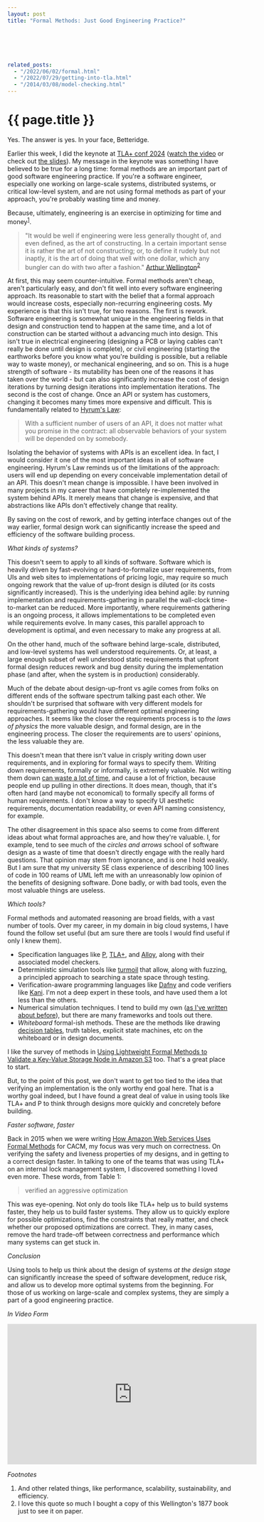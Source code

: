 ```yaml
---
layout: post
title: "Formal Methods: Just Good Engineering Practice?"






related_posts:
  - "/2022/06/02/formal.html"
  - "/2022/07/29/getting-into-tla.html"
  - "/2014/03/08/model-checking.html"
---
```

{{ page.title }}
================

<p class="meta">Yes. The answer is yes. In your face, Betteridge.</p>

Earlier this week, I did the keynote at [TLA+ conf 2024](https://conf.tlapl.us/2024/) ([watch the video](https://www.youtube.com/watch?v=HxP4wi4DhA0) or check out [the slides](https://brooker.co.za/blog/resources/tla_conf_2024_slides_mbrooker.pdf)). My message in the keynote was something I have believed to be true for a long time: formal methods are an important part of good software engineering practice. If you're a software engineer, especially one working on large-scale systems, distributed systems, or critical low-level system, and are not using formal methods as part of your approach, you're probably wasting time and money.

Because, ultimately, engineering is an exercise in optimizing for time and money<sup>[1](#foot1)</sup>.

> "It would be well if engineering were less generally thought of, and even defined, as the art of constructing. In a certain important sense it is rather the art of not constructing; or, to define it rudely but not inaptly, it is the art of doing that well with one dollar, which any bungler can do with two after a fashion." [Arthur Wellington](https://en.wikipedia.org/wiki/Arthur_M._Wellington)<sup>[2](#foot2)</sup>

At first, this may seem counter-intuitive. Formal methods aren't cheap, aren't particularly easy, and don't fit well into every software engineering approach. Its reasonable to start with the belief that a formal approach would increase costs, especially non-recurring engineering costs. My experience is that this isn't true, for two reasons. The first is rework. Software engineering is somewhat unique in the engineering fields in that design and construction tend to happen at the same time, and a lot of construction can be started without a advancing much into design. This isn't true in electrical engineering (designing a PCB or laying cables can't really be done until design is complete), or civil engineering (starting the earthworks before you know what you're building is possible, but a reliable way to waste money), or mechanical engineering, and so on. This is a huge strength of software - its mutability has been one of the reasons it has taken over the world - but can also significantly increase the cost of design iterations by turning design iterations into implementation iterations. The second is the cost of change. Once an API or system has customers, changing it becomes many times more expensive and difficult. This is fundamentally related to [Hyrum's Law](https://www.hyrumslaw.com/):

> With a sufficient number of users of an API, it does not matter what you promise in the contract: all observable behaviors of your system will be depended on by somebody.

Isolating the behavior of systems with APIs is an excellent idea. In fact, I would consider it one of the most important ideas in all of software engineering. Hyrum's Law reminds us of the limitations of the approach: users will end up depending on every conceivable implementation detail of an API. This doesn't mean change is impossible. I have been involved in many projects in my career that have completely re-implemented the system behind APIs. It merely means that change is expensive, and that abstractions like APIs don't effectively change that reality.

By saving on the cost of rework, and by getting interface changes out of the way earlier, formal design work can significantly increase the speed and efficiency of the software building process.

*What kinds of systems?*

This doesn't seem to apply to all kinds of software. Software which is heavily driven by fast-evolving or hard-to-formalize user requirements, from UIs and web sites to implementations of pricing logic, may  require so much ongoing rework that the value of up-front design is diluted (or its costs significantly increased). This is the underlying idea behind agile: by running implementation and requirements-gathering in parallel the wall-clock time-to-market can be reduced. More importantly, where requirements gathering is an ongoing process, it allows implementations to be completed even while requirements evolve. In many cases, this parallel approach to development is optimal, and even necessary to make any progress at all.

On the other hand, much of the software behind large-scale, distributed, and low-level systems has well understood requirements. Or, at least, a large enough subset of well understood static requirements that upfront formal design reduces rework and bug density during the implementation phase (and after, when the system is in production) considerably.

Much of the debate about design-up-front vs agile comes from folks on different ends of the software spectrum talking past each other. We shouldn't be surprised that software with very different models for requirements-gathering would have different optimal engineering approaches. It seems like the closer the requirements process is to *the laws of physics* the more valuable design, and formal design, are in the engineering process. The closer the requirements are to users' opinions, the less valuable they are.

This doesn't mean that there isn't value in crisply writing down user requirements, and in exploring for formal ways to specify them. Writing down requirements, formally or informally, is extremely valuable. Not writing them down [can waste a lot of time](https://brooker.co.za/blog/2013/05/25/patterns-of-design.html), and cause a lot of friction, because people end up pulling in other directions. It does mean, though, that it's often hard (and maybe not economical) to formally specify all forms of human requirements. I don't know a way to specify UI aesthetic requirements, documentation readability, or even API naming consistency, for example.

The other disagreement in this space also seems to come from different ideas about what formal approaches are, and how they're valuable. I, for example, tend to see much of the *circles and arrows* school of software design as a waste of time that doesn't directly engage with the really hard questions. That opinion may stem from ignorance, and is one I hold weakly. But I am sure that my university SE class experience of describing 100 lines of code in 100 reams of UML left me with an unreasonably low opinion of the benefits of designing software. Done badly, or with bad tools, even the most valuable things are useless.

*Which tools?*

Formal methods and automated reasoning are broad fields, with a vast number of tools. Over my career, in my domain in big cloud systems, I have found the follow set useful (but am sure there are tools I would find useful if only I knew them).

* Specification languages like [P](https://github.com/p-org/P), [TLA+](https://lamport.azurewebsites.net/tla/tla.html), and [Alloy](https://alloytools.org/), along with their associated model checkers.
* Deterministic simulation tools like [turmoil](https://github.com/tokio-rs/turmoil) that allow, along with fuzzing, a principled approach to searching a state space through testing.
* Verification-aware programming languages like [Dafny](https://dafny.org/) and code verifiers like [Kani](https://github.com/model-checking/kani). I'm not a deep expert in these tools, and have used them a lot less than the others.
* Numerical simulation techniques. I tend to build my own ([as I've written about before](https://brooker.co.za/blog/2022/04/11/simulation.html)), but there are many frameworks and tools out there.
* *Whiteboard* formal-ish methods. These are the methods like drawing [decision tables](https://www.hillelwayne.com/post/decision-table-patterns/), truth tables, explicit state machines, etc on the whiteboard or in design documents. 

I like the survey of methods in [Using Lightweight Formal Methods to Validate a Key-Value Storage Node in Amazon S3](https://assets.amazon.science/77/5e/4a7c238f4ce890efdc325df83263/using-lightweight-formal-methods-to-validate-a-key-value-storage-node-in-amazon-s3-2.pdf) too. That's a great place to start.

But, to the point of this post, we don't want to get too tied to the idea that verifying an implementation is the only worthy end goal here. That is a worthy goal indeed, but I have found a great deal of value in using tools like TLA+ and P to think through designs more quickly and concretely before building. 

*Faster software, faster*

Back in 2015 when we were writing [How Amazon Web Services Uses Formal Methods](https://cacm.acm.org/research/how-amazon-web-services-uses-formal-methods/) for CACM, my focus was very much on correctness. On verifying the safety and liveness properties of my designs, and in getting to a correct design faster. In talking to one of the teams that was using TLA+ on an internal lock management system, I discovered something I loved even more. These words, from Table 1:

> verified an aggressive optimization

This was eye-opening. Not only do tools like TLA+ help us to build systems faster, they help us to build faster systems. They allow us to quickly explore for possible optimizations, find the constraints that really matter, and check whether our proposed optimizations are correct. They, in many cases, remove the hard trade-off between correctness and performance which many systems can get stuck in.

*Conclusion*

Using tools to help us think about the design of systems *at the design stage* can significantly increase the speed of software development, reduce risk, and allow us to develop more optimal systems from the beginning. For those of us working on large-scale and complex systems, they are simply a part of a good engineering practice.

*In Video Form*

<iframe width="560" height="315" src="https://www.youtube-nocookie.com/embed/HxP4wi4DhA0?si=dN6nvSqIuYXwFqbo" title="YouTube video player" frameborder="0" allow="accelerometer; autoplay; clipboard-write; encrypted-media; gyroscope; picture-in-picture; web-share" referrerpolicy="strict-origin-when-cross-origin" allowfullscreen></iframe>

*Footnotes*

1. <a name="foot1"></a> And other related things, like performance, scalability, sustainability, and efficiency.
2. <a name="foot2"></a> I love this quote so much I bought a copy of this Wellington's 1877 book just to see it on paper.
